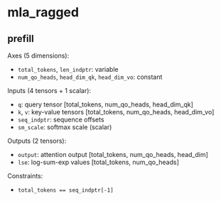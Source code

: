 # mla_ragged

## prefill

Axes (5 dimensions):
- `total_tokens`, `len_indptr`: variable
- `num_qo_heads`, `head_dim_qk`, `head_dim_vo`: constant

Inputs (4 tensors + 1 scalar):
- `q`: query tensor [total_tokens, num_qo_heads, head_dim_qk]
- `k`, `v`: key-value tensors [total_tokens, num_qo_heads, head_dim_vo]
- `seq_indptr`: sequence offsets
- `sm_scale`: softmax scale (scalar)

Outputs (2 tensors):
- `output`: attention output [total_tokens, num_qo_heads, head_dim]
- `lse`: log-sum-exp values [total_tokens, num_qo_heads]

Constraints:
- `total_tokens == seq_indptr[-1]`
